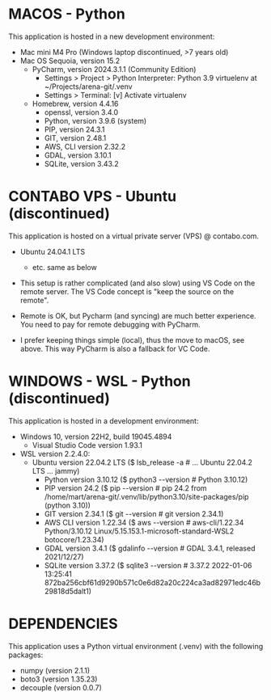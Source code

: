 # MACOS - Python

This application is hosted in a new development environment:
- Mac mini M4 Pro (Windows laptop discontinued, >7 years old)
- Mac OS Sequoia, version 15.2
  - PyCharm, version 2024.3.1.1 (Community Edition)
    - Settings > Project > Python Interpreter: Python 3.9 virtuelenv at ~/Projects/arena-git/.venv
    - Settings > Terminal: [v] Activate virtualenv
  - Homebrew, version 4.4.16
    - openssl, version 3.4.0
    - Python, version 3.9.6 (system)
    - PIP, version 24.3.1 
    - GIT, version 2.48.1
    - AWS, CLI version 2.32.2
    - GDAL, version 3.10.1
    - SQLite, version 3.43.2

# CONTABO VPS - Ubuntu (discontinued)

This application is hosted on a virtual private server (VPS) @ contabo.com.
- Ubuntu 24.04.1 LTS
  - etc. same as below

- This setup is rather complicated (and also slow) using VS Code on the remote server. The VS Code concept is "keep the source on the remote".
- Remote is OK, but Pycharm (and syncing) are much better experience. You need to pay for remote debugging with PyCharm.
- I prefer keeping things simple (local), thus the move to macOS, see above. This way PyCharm is also a fallback for VC Code.

# WINDOWS - WSL - Python (discontinued)

This application is hosted in a development environment:
- Windows 10, version 22H2, build 19045.4894
  - Visual Studio Code version 1.93.1
- WSL version 2.2.4.0: 
  - Ubuntu version 22.04.2 LTS ($ lsb_release -a      # ... Ubuntu 22.04.2 LTS ... jammy)
    - Python version 3.10.12   ($ python3 --version   # Python 3.10.12)
    - PIP version 24.2         ($ pip --version       # pip 24.2 from /home/mart/arena-git/.venv/lib/python3.10/site-packages/pip (python 3.10))
    - GIT version 2.34.1       ($ git --version       # git version 2.34.1)
    - AWS CLI version 1.22.34  ($ aws --version       # aws-cli/1.22.34 Python/3.10.12 Linux/5.15.153.1-microsoft-standard-WSL2 botocore/1.23.34)
    - GDAL version 3.4.1       ($ gdalinfo --version  # GDAL 3.4.1, released 2021/12/27)
    - SQLite version 3.37.2    ($ sqlite3 --version   # 3.37.2 2022-01-06 13:25:41 872ba256cbf61d9290b571c0e6d82a20c224ca3ad82971edc46b29818d5dalt1)

# DEPENDENCIES  

This application uses a Python virtual environment (.venv) with the following packages:
- numpy (version 2.1.1)
- boto3 (version 1.35.23)
- decouple (version 0.0.7)
